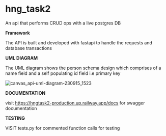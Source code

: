 # hng_task2
An api that performs CRUD ops with a live postgres DB

**Framework**

The API is built and developed with fastapi to handle the requests and database transactions 

**UML DIAGRAM**

The UML diagram shows the person schema design which comprises of a name field and a self populating id field i.e primary key
 
![canvas_api-uml-diagram-230915_1523](https://github.com/Neon-jeff/hng_task2/assets/101363689/18e1977d-024a-44b9-90f5-bab25d7946fe)

**DOCUMENTATION**

visit https://hngtask2-production.up.railway.app/docs for swagger documentation

**TESTING**

VISIT tests.py for commented function calls for testing

